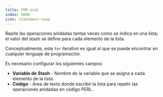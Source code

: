 ```yaml
---
title: FOR eval
index: 5000
icon: statement-loop
---
```


Repite las operaciones anidadas tantas veces como se indica en una lista; el valor del stash se define para cada
elemento de la lista.

Conceptualmente, este `for` iterativo es igual al que se puede encontrar en cualquier lenguaje de programación.

Es necesario configurar los siguientes campos:

- **Variable de Stash** - Nombre de la variable que se asigna a cada elemento de la lista.
- **Código** - Área de texto donde escribir la lista para repetir las operaciones anidadas en código PERL.
